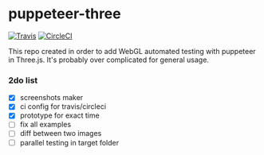 # puppeteer-three
[![Travis](https://travis-ci.org/munrocket/puppeteer-three.svg?branch=master)](https://travis-ci.org/munrocket/puppeteer-three)
[![CircleCI](https://circleci.com/gh/munrocket/puppeteer-three.svg?style=svg)](https://circleci.com/gh/munrocket/puppeteer-three)

This repo created in order to add WebGL automated testing with puppeteer in Three.js. It's probably over complicated for general usage.

### 2do list
- [x] screenshots maker
- [x] ci config for travis/circleci
- [x] prototype for exact time
- [ ] fix all examples
- [ ] diff between two images
- [ ] parallel testing in target folder